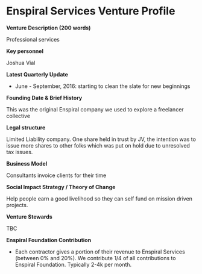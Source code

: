 # Enspiral Services Venture Profile

**Venture Description (200 words)**

Professional services

**Key personnel**

Joshua Vial

**Latest Quarterly Update**

* June - September, 2016: starting to clean the slate for new beginnings

**Founding Date & Brief History**

This was the original Enspiral company we used to explore a freelancer collective

**Legal structure**

Limited Liability company. One share held in trust by JV, the intention was to issue more shares to other folks which was put on hold due to unresolved tax issues.

**Business Model**

Consultants invoice clients for their time

**Social Impact Strategy / Theory of Change**

Help people earn a good livelihood so they can self fund on mission driven projects.

**Venture Stewards** 

TBC

**Enspiral Foundation Contribution**

* Each contractor gives a portion of their revenue to Enspiral Services (between 0% and 20%). We contribute 1/4 of all contributions to Enspiral Foundation. Typically 2-4k per month.
